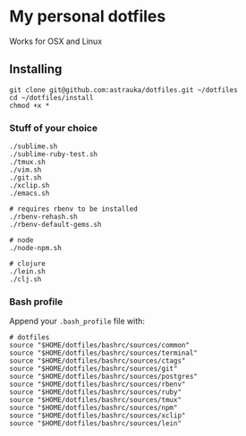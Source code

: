 # My personal dotfiles

Works for OSX and Linux

## Installing

```
git clone git@github.com:astrauka/dotfiles.git ~/dotfiles
cd ~/dotfiles/install
chmod +x *
```

### Stuff of your choice

```
./sublime.sh
./sublime-ruby-test.sh
./tmux.sh
./vim.sh
./git.sh
./xclip.sh
./emacs.sh

# requires rbenv to be installed
./rbenv-rehash.sh
./rbenv-default-gems.sh

# node
./node-npm.sh

# clojure
./lein.sh
./clj.sh
```

### Bash profile

Append your `.bash_profile` file with:

```
# dotfiles
source "$HOME/dotfiles/bashrc/sources/common"
source "$HOME/dotfiles/bashrc/sources/terminal"
source "$HOME/dotfiles/bashrc/sources/ctags"
source "$HOME/dotfiles/bashrc/sources/git"
source "$HOME/dotfiles/bashrc/sources/postgres"
source "$HOME/dotfiles/bashrc/sources/rbenv"
source "$HOME/dotfiles/bashrc/sources/ruby"
source "$HOME/dotfiles/bashrc/sources/tmux"
source "$HOME/dotfiles/bashrc/sources/npm"
source "$HOME/dotfiles/bashrc/sources/xclip"
source "$HOME/dotfiles/bashrc/sources/lein"
```
